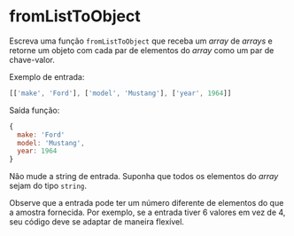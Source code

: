 # fromListToObject

Escreva uma função `fromListToObject` que receba um _array_ de _arrays_ e
retorne um objeto com cada par de elementos do _array_ como um par de
chave-valor.

Exemplo de entrada:

```javascript
[['make', 'Ford'], ['model', 'Mustang'], ['year', 1964]]
```

Saída função:

```javascript
{
  make: 'Ford'
  model: 'Mustang',
  year: 1964
}
```

Não mude a string de entrada. Suponha que todos os elementos do _array_ sejam do
tipo `string`.

Observe que a entrada pode ter um número diferente de elementos do que a amostra
fornecida. Por exemplo, se a entrada tiver 6 valores em vez de 4, seu código
deve se adaptar de maneira flexível.
